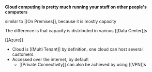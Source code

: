 **Cloud computing is pretty much running your stuff on other people's computers**

similar to [[On Premises]], because it is mostly capacity

The difference is that capacity is distributed in various [[Data Center]]s

[[Azure]]

- Cloud is [[Multi Tenant]] by definition, one cloud can host several customers
- Accessed over the internet, by default
	- [[Private Connectivity]] can also be achieved by using [[VPN]]s